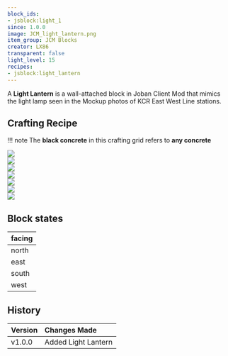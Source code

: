 ```yaml
---
block_ids:
- jsblock:light_1
since: 1.0.0
image: JCM_light_lantern.png
item_group: JCM Blocks
creator: LX86
transparent: false
light_level: 15
recipes:
- jsblock:light_lantern
---
```


A **Light Lantern** is a wall-attached block in Joban Client Mod that mimics the light lamp seen in the Mockup photos of KCR East West Line stations.

## Crafting Recipe
!!! note 
    The **black concrete** in this crafting grid refers to **any concrete**

<div class="crafting">
    <div class="crafting-table">
        <!-- row 1 -->
        <div><img src="../crafting/Minecraft_Black_concrete.png"></div>
        <div></div>
        <div></div>
        <!-- row 2 -->
        <div><img src="../crafting/Minecraft_Black_concrete.png"></div>
        <div><img src="../crafting/Minecraft_Black_concrete.png"></div>
        <div></div>
        <!-- row 3 -->
        <div><img src="../crafting/Minecraft_Black_concrete.png"></div>
        <div><img src="../crafting/Minecraft_Glowstone_dust.png"></div>
        <div><img src="../crafting/Minecraft_Black_concrete.png"></div>
    </div>
    <div class="crafting-arrow"></div>
    <div class="crafting-result" data-count="4">
        <img src="../crafting/JCM_Item_Light_lantern.png">
    </div>
</div>

## Block states
| facing |
|:-------|
| north  |
| east   |
| south  |
| west   |

## History
| Version | Changes Made                                        |
|:--------|:----------------------------------------------------|
| v1.0.0  | Added Light Lantern                                 |